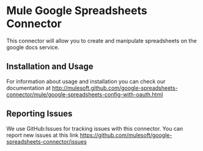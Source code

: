 Mule Google Spreadsheets Connector
=========================

This connector will allow you to create and manipulate spreadsheets on the google docs service.

Installation and Usage
----------------------

For information about usage and installation you can check our documentation at http://mulesoft.github.com/google-spreadsheets-connector/mule/google-spreadsheets-config-with-oauth.html

Reporting Issues
----------------

We use GitHub:Issues for tracking issues with this connector. You can report new issues at this link https://github.com/mulesoft/google-spreadsheets-connector/issues